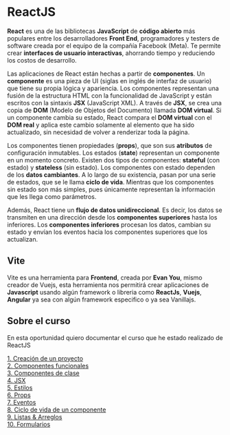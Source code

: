 # ReactJS

**React** es una de las bibliotecas **JavaScript** de **código abierto** más populares entre los desarrolladores **Front End**, programadores y testers de software creada por el equipo de la compañía Facebook (Meta). Te permite crear **interfaces de usuario interactivas**, ahorrando tiempo y reduciendo los costos de desarrollo. 

Las aplicaciones de React están hechas a partir de **componentes**. Un **componente** es una pieza de UI (siglas en inglés de interfaz de usuario) que tiene su propia lógica y apariencia. Los componentes representan una fusión de la estructura HTML con la funcionalidad de JavaScript y están escritos con la sintaxis **JSX** (JavaScript XML). A través de **JSX**, se crea una copia de **DOM** (Modelo de Objetos del Documento) llamada **DOM virtual**. Si un componente cambia su estado, React compara el **DOM virtual** con el **DOM real** y aplica este cambio solamente al elemento que ha sido actualizado, sin necesidad de volver a renderizar toda la página.

Los componentes tienen propiedades (**props**), que son sus **atributos** de configuración inmutables. Los estados (**state**) representan un componente en un momento concreto. Existen dos tipos de componentes: **stateful** (con estado) y **stateless** (sin estado). Los componentes con estado dependen de los **datos cambiantes**. A lo largo de su existencia, pasan por una serie de estados, que se le llama **ciclo de vida**. Mientras que los componentes sin estado son más simples, pues únicamente representan la información que les llega como parámetros.

Además, React tiene un **flujo de datos unidireccional**. Es decir, los datos se transmiten en una dirección desde los **componentes superiores** hasta los inferiores. Los **componentes inferiores** procesan los datos, cambian su estado y envían los eventos hacia los componentes superiores que los actualizan.

## Vite

Vite es una herramienta para **Frontend**, creada por **Evan You**, mismo creador de Vuejs, esta herramienta nos permitirá crear aplicaciones de **Javascript** usando algún framework o libreria como **ReactJs**, **Vuejs**, **Angular** ya sea con algún framework especifico o ya sea Vanillajs.

## Sobre el curso

En esta oportunidad quiero documentar el curso que he estado realizado de ReactJS 

[1. Creación de un proyecto](/primer-proyecto-react/README.md) </br>
[2. Componentes funcionales](/segundo-proyecto-react/README.md) </br>
[3. Componentes de clase](/tercer-proyecto-react/README.md) </br>
[4. JSX](/cuarto-proyecto-react/README.md) </br>
[5. Estilos](/quinto-proyecto-react/README.md) </br>
[6. Props](/sexto-proyecto-react/README.md) </br>
[7. Eventos](/septimo-proyecto-react/README.md) </br>
[8. Ciclo de vida de un componente](/octavo-proyecto-react/README.md) </br>
[9. Listas & Arreglos](/noveno-proyecto-react/README.md) </br>
[10. Formularios](/decimo-proyecto-react/README.md)</br>
